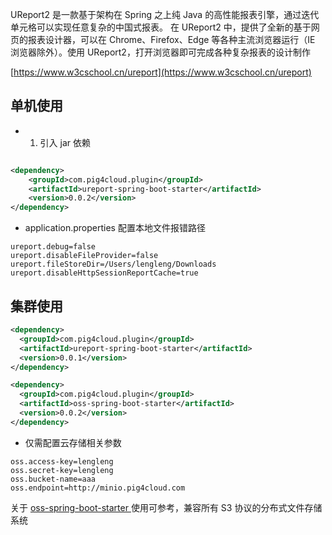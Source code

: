 UReport2 是一款基于架构在 Spring 之上纯 Java 的高性能报表引擎，通过迭代单元格可以实现任意复杂的中国式报表。 在 UReport2 中，提供了全新的基于网页的报表设计器，可以在 Chrome、Firefox、Edge 等各种主流浏览器运行（IE 浏览器除外）。使用 UReport2，打开浏览器即可完成各种复杂报表的设计制作

[https://www.w3cschool.cn/ureport](https://www.w3cschool.cn/ureport)

## 单机使用

- 1. 引入 jar 依赖

```xml

<dependency>
    <groupId>com.pig4cloud.plugin</groupId>
    <artifactId>ureport-spring-boot-starter</artifactId>
    <version>0.0.2</version>
</dependency>
```

- application.properties 配置本地文件报错路径

```properties
ureport.debug=false
ureport.disableFileProvider=false
ureport.fileStoreDir=/Users/lengleng/Downloads
ureport.disableHttpSessionReportCache=true
```

## 集群使用

```xml
<dependency>
  <groupId>com.pig4cloud.plugin</groupId>
  <artifactId>ureport-spring-boot-starter</artifactId>
  <version>0.0.1</version>
</dependency>

<dependency>
  <groupId>com.pig4cloud.plugin</groupId>
  <artifactId>oss-spring-boot-starter</artifactId>
  <version>0.0.2</version>
</dependency>
```

- 仅需配置云存储相关参数

```
oss.access-key=lengleng
oss.secret-key=lengleng
oss.bucket-name=aaa
oss.endpoint=http://minio.pig4cloud.com
```

关于 [oss-spring-boot-starter ](https://github.com/pig-mesh/oss-spring-boot-starter)使用可参考，兼容所有 S3 协议的分布式文件存储系统

